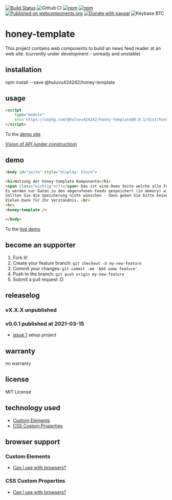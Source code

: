 [![Build Status](https://travis-ci.com/Huluvu424242/honey-template.svg?branch=master)](https://travis-ci.com/Huluvu424242/honey-template)
![Github CI](https://github.com/Huluvu424242/honey-template/workflows/Github%20CI/badge.svg)
[![npm](https://img.shields.io/npm/v/@huluvu424242/honey-template.svg)](https://www.npmjs.com/package/@huluvu424242/honey-template)
[![npm](https://img.shields.io/npm/dm/@huluvu424242/honey-template.svg)](https://www.npmjs.com/package/@huluvu424242/honey-template)
[![Published on webcomponents.org](https://img.shields.io/badge/webcomponents.org-published-blue.svg)](https://www.webcomponents.org/element/@huluvu424242/honey-template)
[![Donate with paypal](https://img.shields.io/badge/paypal-donate-yellow.svg)](https://paypal.me/huluvu424242)
![Keybase BTC](https://img.shields.io/keybase/btc/huluvu424242)
# honey-template 
This project contains web components to build an news feed reader at an web site.
(currently under development - unready and unstable)

## installation

npm install --save @huluvu424242/honey-template

## usage

```html
<script 
    type="module" 
    src='https://unpkg.com/@huluvu424242/honey-template@0.0.1/dist/honey-template/honey-template.js'>
</script>
```
To the [demo site](https://huluvu424242.github.io/honey-template/index.html)

[Vision of API (under construction)](src/components/honey-template/readme.md)

## demo

<!--
```
<custom-element-demo>
  <template>
    <link rel="import" href="docs/index.html">
    <next-code-block></next-code-block>
  </template>
</custom-element-demo>
```
-->
```html
<body id="seite" style="display: block">

<h1>Nutzung der honey-template Komponente</h1>
<span class="wichtig">!!!</span> Das ist eine Demo Seite welche alle Feature der App zeigen soll - aus diesem Grund ist auch die Statistik eingeschaltet <span class="wichtig">!!!</span><br>
Es werden nur Daten zu den abgerufenen Feeds gespeichert (in memory) wie: url, anzahl der abfragen, anzahl valider responses<br>
Sollten Sie die Speicherung nicht wünschen - dann geben Sie bitte keinen neuen News ein.<br>
Vielen Dank für Ihr Verständnis. <br>
<hr>
<honey-template />

</body>
```
To the [live demo](https://huluvu424242.github.io/honey-template/index.html)

## become an supporter

1. Fork it!
2. Create your feature branch: `git checkout -b my-new-feature`
3. Commit your changes: `git commit -am 'Add some feature'`
4. Push to the branch: `git push origin my-new-feature`
5. Submit a pull request :D

## releaselog

### vX.X.X unpublished

### v0.0.1 published at 2021-03-15

* [issue 1](https://github.com/Huluvu424242/honey-template/issues/1) setup project

## warranty

no warranty

## license

MIT License

## technology used

* [Custom Elements](https://developer.mozilla.org/en-US/docs/Web/API/Window/customElements)
* [CSS Custom Properties](https://developer.mozilla.org/en-US/docs/Web/CSS/Using_CSS_custom_properties)


## browser support

### Custom Elements

* [Can I use with browsers?](https://caniuse.com/#feat=mdn-api_window_customelements)

### CSS Custom Properties

* [Can I use with browsers?](https://caniuse.com/#search=css%20custom%20properties)

